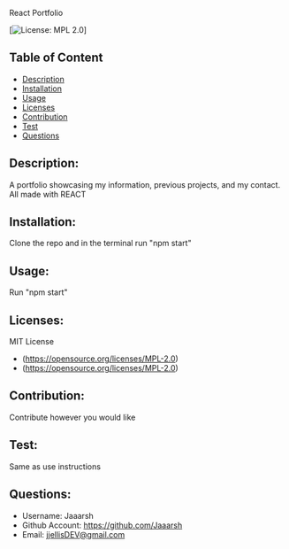 React Portfolio

  [![License: MPL 2.0](https://img.shields.io/badge/License-MPL_2.0-brightgreen.svg)]

  ## Table of Content
  * [Description](#description)
  * [Installation](#installation)
  * [Usage](#usage)
  * [Licenses](#licenses)
  * [Contribution](#contribution)
  * [Test](#test)
  * [Questions](#questions)
  
  ## Description:
  A portfolio showcasing my information, previous projects, and my contact. All made with REACT
  
  ## Installation:
  Clone the repo and in the terminal run "npm start"
  
  ## Usage:
  Run "npm start"

  ## Licenses:
  MIT License
  * (https://opensource.org/licenses/MPL-2.0)
  * (https://opensource.org/licenses/MPL-2.0)
  
  ## Contribution:
  Contribute however you would like
  
  ## Test:
  Same as use instructions
 
  ## Questions:
  * Username: Jaaarsh
  * Github Account: https://github.com/Jaaarsh
  * Email: jjellisDEV@gmail.com
